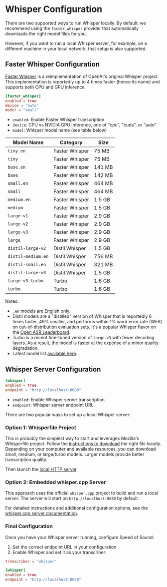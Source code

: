 # Whisper Configuration

There are two supported ways to run Whisper locally. By default, we recommend using the `faster_whisper` provider that automatically downloads the right model files for you.

However, if you want to run a local Whisper server, for example, on a different machine in your local network, that setup is also supported. 

## Faster Whisper Configuration

[Faster Whisper](https://github.com/SYSTRAN/faster-whisper) is a reimplementation of OpenAI's original Whisper project. This implementation is reportedly up to 4 times faster (hence its name) and supports both CPU and GPU inference.

```toml
[faster_whisper]
enabled = true
device = "auto"
model = "small"
```

- `enabled`: Enable Faster Whisper transcription
- `device`: CPU vs NVIDIA GPU inference, one of "cpu", "cuda", or "auto"
- `model`: Whisper model name (see table below)

| Model Name | Category | Size |
|------------|----------|------|
| `tiny.en` | Faster Whisper | 75 MB |
| `tiny` | Faster Whisper | 75 MB |
| `base.en` | Faster Whisper | 141 MB |
| `base` | Faster Whisper | 142 MB |
| `small.en` | Faster Whisper | 464 MB |
| `small` | Faster Whisper | 464 MB |
| `medium.en` | Faster Whisper | 1.5 GB |
| `medium` | Faster Whisper | 1.5 GB |
| `large-v1` | Faster Whisper | 2.9 GB |
| `large-v2` | Faster Whisper | 2.9 GB |
| `large-v3` | Faster Whisper | 2.9 GB |
| `large` | Faster Whisper | 2.9 GB |
| `distil-large-v2` | Distil Whisper | 1.5 GB |
| `distil-medium.en` | Distil Whisper | 756 MB |
| `distil-small.en` | Distil Whisper | 321 MB |
| `distil-large-v3` | Distil Whisper | 1.5 GB |
| `large-v3-turbo` | Turbo | 1.6 GB |
| `turbo` | Turbo | 1.6 GB |

Notes:
- `.en` models are English only.
- Distil models are a "distilled" version of Whisper that is reportedly 6 times faster, 49% smaller, and performs within 1% word error rate (WER) on out-of-distribution evaluation sets. It's a popular Whisper flavor on the [Open ASR Leaderboard](https://huggingface.co/spaces/hf-audio/open_asr_leaderboard).
- Turbo is a recent fine-tuned version of `large-v3` with fewer decoding layers. As a result, the model is faster at the expense of a minor quality degradation.
- Latest model list [available here](https://github.com/SYSTRAN/faster-whisper/blob/master/faster_whisper/utils.py).

## Whisper Server Configuration

```toml
[whisper]
enabled = true
endpoint = "http://localhost:8080"
```

- `enabled`: Enable Whisper server transcription
- `endpoint`: Whisper server endpoint URL

There are two popular ways to set up a local Whisper server:

### Option 1: Whisperfile Project

This is probably the simplest way to start and leverages Mozilla's Whisperfile project. Follow the [instructions to download](https://huggingface.co/Mozilla/whisperfile) the right file locally. Depending on your computer and available resources, you can download small, medium, or large/turbo models. Larger models provide better transcription quality.

Then launch the [local HTTP server](https://github.com/Mozilla-Ocho/llamafile/blob/main/whisper.cpp/doc/server.md).

### Option 2: Embedded whisper.cpp Server

This approach uses the official `whisper.cpp` project to build and run a local server. The server will start on `http://localhost:8080` by default.

For detailed instructions and additional configuration options, see the [whisper.cpp server documentation](https://github.com/ggml-org/whisper.cpp/tree/master/examples/server).

### Final Configuration

Once you have your Whisper server running, configure Speed of Sound:

1. Set the correct endpoint URL in your configuration
2. Enable Whisper and set it as your transcriber:

```toml
transcriber = "whisper"

[whisper]
enabled = true
endpoint = "http://localhost:8080"
```
